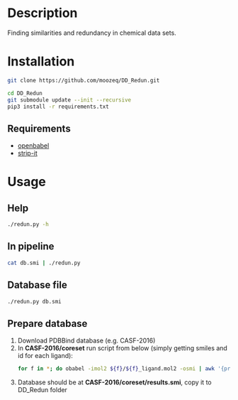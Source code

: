 # Description
Finding similarities and redundancy in chemical data sets.

# Installation

```bash
git clone https://github.com/moozeq/DD_Redun.git

cd DD_Redun
git submodule update --init --recursive
pip3 install -r requirements.txt
```

## Requirements

- [openbabel](http://openbabel.org/wiki/Main_Page)
- [strip-it](http://silicos-it.be.s3-website-eu-west-1.amazonaws.com/software/strip-it/1.0.2/strip-it.html)

# Usage

## Help
```bash
./redun.py -h
```

## In pipeline
```bash
cat db.smi | ./redun.py
```

## Database file
```bash
./redun.py db.smi
```

## Prepare database
1. Download PDBBind database (e.g. CASF-2016)
2. In **CASF-2016/coreset** run script from below (simply getting smiles and id for each ligand):
    ```bash
    for f in *; do obabel -imol2 ${f}/${f}_ligand.mol2 -osmi | awk '{print $1" "$2}' >> results.smi; done
    ```
3. Database should be at **CASF-2016/coreset/results.smi**, copy it to DD_Redun folder